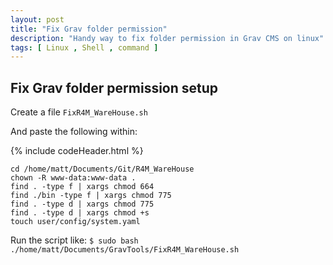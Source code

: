 ```yaml
---
layout: post
title: "Fix Grav folder permission"
description: "Handy way to fix folder permission in Grav CMS on linux"
tags: [ Linux , Shell , command ]
---
```


## Fix Grav folder permission setup

Create a file `FixR4M_WareHouse.sh`

And paste the following within:

{% include codeHeader.html %}
```
cd /home/matt/Documents/Git/R4M_WareHouse
chown -R www-data:www-data .
find . -type f | xargs chmod 664
find ./bin -type f | xargs chmod 775
find . -type d | xargs chmod 775
find . -type d | xargs chmod +s
touch user/config/system.yaml
```

Run the script like:
`$ sudo bash ./home/matt/Documents/GravTools/FixR4M_WareHouse.sh`
